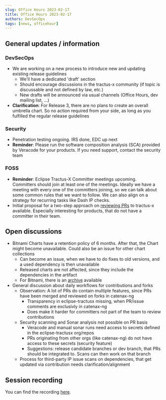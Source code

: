 ```yaml
---
slug: Office Hours 2023-02-17
title: Office Hours 2023-02-17
authors: DevSecOps
tags: [news, officehour]
---
```


## General updates / information

### DevSecOps

- We are working on a new process to introduce new and updating existing release guidelines
  - We'll have a dedicated 'draft' section
  - Should encourage discussions in the tractus-x community (if topic is discussable and not defined by law, etc.)
  - New drafts will be announced via usual channels (Office Hours, dev mailing list, ...)
- __Clarification__: For Release 3, there are no plans to create an overall umbrella chart. So no action required from
  your side, as long as you fulfilled the regular release guidelines

### Security

- Penetration testing ongoing. IRS done, EDC up next
- __Reminder__: Please run the software composition analysis (SCA) provided by Veracode for your products.
  If you need support, contact the security team

### FOSS

- __Reminder__: Eclipse Tractus-X Committer meetings upcoming. Committers should join at least one of the meetings.
  Ideally we have a meeting with every one of the committers joining, so we can talk about some common rules that we want
  to follow. We can also align on a strategy for recurring tasks like Dash IP checks.
- Initial proposal for a two-step approach on [reviewing PRs](https://eclipse-tractusx.github.io/docs/oss/code-reviews/)
  to tractus-x available. Especially interesting for products, that do not have a committer in their team.

## Open discussions

- Bitnami Charts have a retention policy of 6 months. After that, the Chart might become unavailable. Could also be an
  issue for other chart collections
  - Can become an issue, when we have to do fixes to old versions, and a used dependency is then unavailable
  - Released charts are not affected, since they include the dependencies in the artifact
  - For Bitnami, there is an [archive](https://raw.githubusercontent.com/bitnami/charts/archive-full-index/bitnami/index.yaml)
    available
- General discussion about daily workflows for contributions and forks
  - Observation: A lot of PRs do contain multiple features, since PRs have been merged and reviewed on forks in catenax-ng
    - Transparency in eclipse-tractusx missing, when PR/issue comments are exclusivly in catenax-ng
    - Does make it harder for committers not part of the team to review contributions
  - Security scanning and Sonar analysis not possible on PR basis
    - Veracode and manual sonar runs need access to secrets defined in the eclipse-tractusx org/repos
    - PRs originating from other orgs (like catenax-ng) do not have access to these secrets (security feature)
    - Suggestions: release candidate branches or dev branch, that PRs should be integrated to. Scans can then work on that branch
  - Process for third-party IP issue scans on dependencies, that get updated via contribution needs clarification/alignment

## Session recording

You can find the
recording [here](https://bcgcatenax.sharepoint.com/sites/CommunitiesofPractises/Shared%20Documents/Forms/AllItems.aspx?isAscending=false&sortField=Modified&id=%2Fsites%2FCommunitiesofPractises%2FShared%20Documents%2FCX%2DCoP%20DevSecOps%2FOffice%5FHours%5FRegular%5FRecordings%2FCXDevSecOps%20Office%20Hours%2D20230217%5F130423%2DMeeting%20Recording%2Emp4&viewid=a90239a2%2D4eb1%2D446e%2D9246%2Daedc18ebdc75&parent=%2Fsites%2FCommunitiesofPractises%2FShared%20Documents%2FCX%2DCoP%20DevSecOps%2FOffice%5FHours%5FRegular%5FRecordings).
